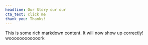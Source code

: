 ```yaml
---
headline: Our Story our our
cta_text: click me
thank_you: Thanks!
---
```

This is some rich markdown content.
It will now show up correctly! woooooooooooork